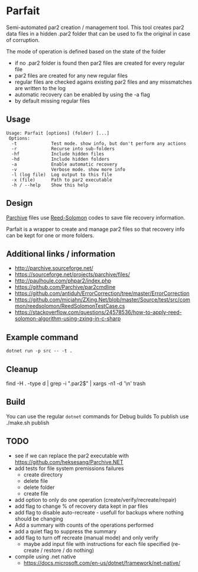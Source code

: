 # Parfait #
Semi-automated par2 creation / management tool.
This tool creates par2 data files in a hidden .par2 folder that can be used to fix the original in case of corruption.

The mode of operation is defined based on the state of the folder
* if no .par2 folder is found then par2 files are created for every regular file
* par2 files are created for any new regular files
* regular files are checked agains existing par2 files and any missmatches are written to the log
* automatic recovery can be enabled by using the -a flag
* by default missing regular files 

## Usage ##
```
Usage: Parfait [options] (folder) [...]
 Options:
  -t             Test mode. show info, but don't perform any actions
  -r             Recurse into sub-folders
  -hf            Include hidden files
  -hd            Include hidden folders
  -a             Enable automatic recovery
  -v             Verbose mode. show more info
  -l (log file)  Log output to this file
  -x (file)      Path to par2 executable
  -h / --help    Show this help
```

## Design ##
[Parchive](http://parchive.sourceforge.net/) files use [Reed-Solomon](https://en.wikipedia.org/wiki/Reed-Solomon_error_correction) codes to save file recovery information.

Parfait is a wrapper to create and manage par2 files so that recovery info can be kept for one or more folders.

## Additional links / information ##
* http://parchive.sourceforge.net/
* https://sourceforge.net/projects/parchive/files/
* http://paulhoule.com/phpar2/index.php
* https://github.com/Parchive/par2cmdline
* https://github.com/antiduh/ErrorCorrection/tree/master/ErrorCorrection
* https://github.com/micjahn/ZXing.Net/blob/master/Source/test/src/common/reedsolomon/ReedSolomonTestCase.cs
* https://stackoverflow.com/questions/24578536/how-to-apply-reed-solomon-algorithm-using-zxing-in-c-sharp

## Example command
`dotnet run -p src -- -t .`

## Cleanup
find -H . -type d | grep -i "\.par2$" | xargs -n1 -d '\n' trash

## Build
You can use the regular ```dotnet``` commands for Debug builds
To publish use ./make.sh publish

## TODO
* see if we can replace the par2 executable with https://github.com/heksesang/Parchive.NET
* add tests for file system premissions failures
  * create directory
  * delete file
  * delete folder
  * create file
* add option to only do one operation (create/verify/recreate/repair)
* add flag to change % of recovery data kept in par files
* add flag to disable auto-recreate - usefull for backups where nothing should be changing
* Add a summary with counts of the operations performed
* add a quiet flag to suppress the summary
* add flag to turn off recreate (manual mode) and only verify
  * maybe add input file with instructions for each file specified (re-create / restore / do nothing)
* compile using .net native
  * https://docs.microsoft.com/en-us/dotnet/framework/net-native/

